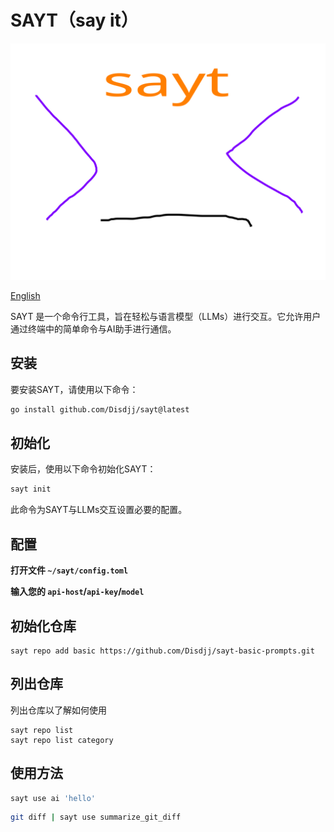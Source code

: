 # SAYT（say it）

![Project Icon](asset/icon.svg)

[English](README.md)

SAYT 是一个命令行工具，旨在轻松与语言模型（LLMs）进行交互。它允许用户通过终端中的简单命令与AI助手进行通信。

## 安装

要安装SAYT，请使用以下命令：

```sh
go install github.com/Disdjj/sayt@latest
```

## 初始化

安装后，使用以下命令初始化SAYT：

```sh
sayt init
```

此命令为SAYT与LLMs交互设置必要的配置。

## 配置

**打开文件 `~/sayt/config.toml`**

**输入您的 `api-host`/`api-key`/`model`**

## 初始化仓库

```shell
sayt repo add basic https://github.com/Disdjj/sayt-basic-prompts.git
```

## 列出仓库

列出仓库以了解如何使用

```shell
sayt repo list 
sayt repo list category
```

## 使用方法

```sh
sayt use ai 'hello'
```

```sh
git diff | sayt use summarize_git_diff
```